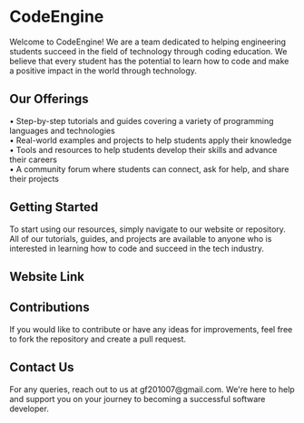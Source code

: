 <h1>CodeEngine</h1>
Welcome to CodeEngine! We are a team dedicated to helping engineering students succeed in the field of technology through coding education. We believe that every student has the potential to learn how to code and make a positive impact in the world through technology.

<h2>Our Offerings</h2>
• Step-by-step tutorials and guides covering a variety of programming languages and technologies<br>
• Real-world examples and projects to help students apply their knowledge<br>
• Tools and resources to help students develop their skills and advance their careers<br>
• A community forum where students can connect, ask for help, and share their projects<br>
<h2>Getting Started</h2>
To start using our resources, simply navigate to our website or repository. All of our tutorials, guides, and projects are available to anyone who is interested in learning how to code and succeed in the tech industry.
<h2>Website Link</h2>
<p></p>

<h2>Contributions</h2>
If you would like to contribute or have any ideas for improvements, feel free to fork the repository and create a pull request.

<h2>Contact Us</h2>
For any queries, reach out to us at gf201007@gmail.com. We're here to help and support you on your journey to becoming a successful software developer.


